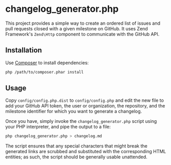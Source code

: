 changelog\_generator.php
========================

This project provides a simple way to create an ordered list of issues and pull
requests closed with a given milestone on GitHub. It uses Zend Framework's
`Zend\Http` component to communicate with the GitHub API.

Installation
------------

Use [Composer](https://getcomposer.org) to install dependencies:

```sh
php /path/to/composer.phar install
```

Usage
-----

Copy `config/config.php.dist` to `config/config.php` and edit the new file to
add your GitHub API token, the user or organization, the repository, and the
milestone identifier for which you want to generate a changelog.

Once you have, simply invoke the `changelog_generator.php` script using your
PHP interpreter, and pipe the output to a file:

```sh
php changelog_generator.php > changelog.md
```

The script ensures that any special characters that might break the generated
links are scrubbed and substituted with the corresponding HTML entities; as 
such, the script should be generally usable unattended.
